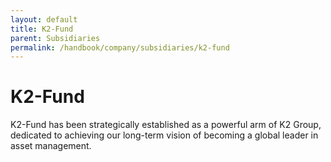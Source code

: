 ```yaml
---
layout: default
title: K2-Fund
parent: Subsidiaries
permalink: /handbook/company/subsidiaries/k2-fund
---
```


# K2-Fund
K2-Fund has been strategically established as a powerful arm of K2 Group, dedicated to achieving our long-term vision of becoming a global leader in asset management.
